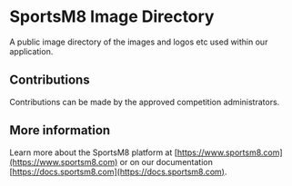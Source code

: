 # SportsM8 Image Directory

A public image directory of the images and logos etc used within our application.

## Contributions

Contributions can be made by the approved competition administrators.

## More information

Learn more about the SportsM8 platform at [https://www.sportsm8.com](https://www.sportsm8.com) or on our documentation [https://docs.sportsm8.com](https://docs.sportsm8.com).
